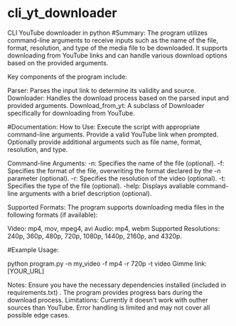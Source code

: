 # cli_yt_downloader
CLI YouTube downloader in python
#Summary:
The program utilizes command-line arguments to receive inputs such as the name of the file, format, resolution, and type of the media file to be downloaded. It supports downloading from YouTube links and can handle various download options based on the provided arguments.

Key components of the program include:

Parser: Parses the input link to determine its validity and source.
Downloader: Handles the download process based on the parsed input and provided arguments.
Download_from_yt: A subclass of Downloader specifically for downloading from YouTube.

#Documentation:
How to Use:
Execute the script with appropriate command-line arguments.
Provide a valid YouTube link when prompted.
Optionally provide additional arguments such as file name, format, resolution, and type.

Command-line Arguments:
-n: Specifies the name of the file (optional).
-f: Specifies the format of the file, overwriting the format declared by the -n parameter (optional).
-r: Specifies the resolution of the video (optional).
-t: Specifies the type of the file (optional).
-help: Displays avaliable command-line arguments with a brief description (optional).

Supported Formats:
The program supports downloading media files in the following formats (if available):

Video: mp4, mov, mpeg4, avi 
Audio: mp4, webm
Supported Resolutions: 240p, 360p, 480p, 720p, 1080p, 1440p, 2160p, and 4320p.

#Example Usage:

python program.py -n my_video -f mp4 -r 720p -t video
Gimme link: [YOUR_URL]

Notes:
Ensure you have the necessary dependencies installed (included in requirements.txt) .
The program provides progress bars during the download process.
Limitations:
Currently it doesn't work with outher sources than YouTube.
Error handling is limited and may not cover all possible edge cases.

